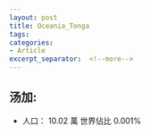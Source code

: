 ```yaml
---
layout: post
title: Oceania_Tonga
tags: 
categories:
- Article
excerpt_separator:  <!--more-->
---
```

## 汤加:
- 人口： 10.02 萬 世界佔比 0.001%